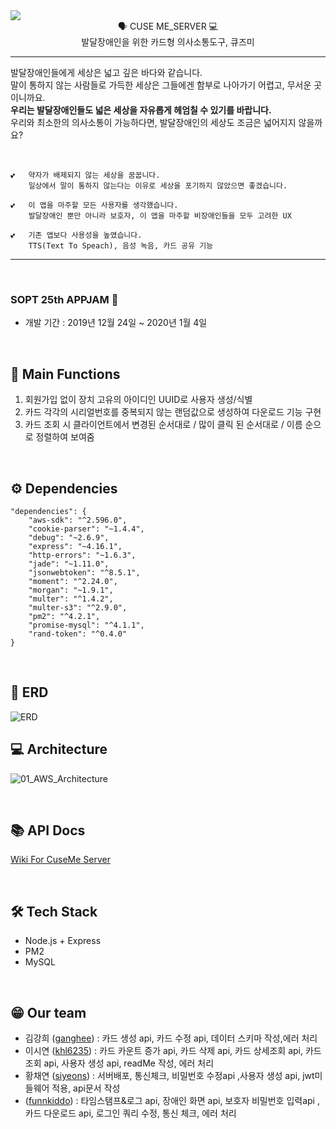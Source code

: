 <div align="center" style="display:flex;">
	<img src="https://user-images.githubusercontent.com/39257919/71553942-423e6f80-2a5b-11ea-972f-364c5b896b60.png">
</div>
<div align="center">
🗣 CUSE ME_SERVER  💻
<br>발달장애인을 위한 카드형 의사소통도구, 큐즈미
</div>

---
발달장애인들에게 세상은 넓고 깊은 바다와 같습니다.<br> 
말이 통하지 않는 사람들로 가득한 세상은 그들에겐 함부로 나아가기 어렵고, 무서운 곳이니까요.<br> 
 **우리는 발달장애인들도 넓은 세상을 자유롭게 헤엄칠 수 있기를 바랍니다.** 
<br> 우리와 최소한의 의사소통이 가능하다면, 발달장애인의 세상도 조금은 넓어지지 않을까요?

&nbsp;
&nbsp;

```
💕	약자가 배제되지 않는 세상을 꿈꿉니다.
	일상에서 말이 통하지 않는다는 이유로 세상을 포기하지 않았으면 좋겠습니다.
```
```
💕	이 앱을 마주할 모든 사용자를 생각했습니다.
	발달장애인 뿐만 아니라 보호자, 이 앱을 마주할 비장애인들을 모두 고려한 UX
```
```
💕	기존 앱보다 사용성을 높였습니다.
	TTS(Text To Speach), 음성 녹음, 카드 공유 기능
```

------
&nbsp;

###  SOPT 25th APPJAM 💫

- 개발 기간 : 2019년 12월 24일 ~ 2020년 1월 4일

&nbsp;


## 🐳 Main Functions 

   1. 회원가입 없이 장치 고유의 아이디인 UUID로 사용자 생성/식별
   2. 카드 각각의 시리얼번호를 중복되지 않는 랜덤값으로 생성하여 다운로드 기능 구현
   3. 카드 조회 시 클라이언트에서 변경된 순서대로 / 많이 클릭 된 순서대로 / 이름 순으로 정렬하여 보여줌
   
&nbsp;

## ⚙️ Dependencies
```
"dependencies": {
	"aws-sdk": "^2.596.0",
	"cookie-parser": "~1.4.4",
	"debug": "~2.6.9",
	"express": "~4.16.1",
	"http-errors": "~1.6.3",
	"jade": "~1.11.0",
	"jsonwebtoken": "^8.5.1",
	"moment": "^2.24.0",
	"morgan": "~1.9.1",
	"multer": "^1.4.2",
	"multer-s3": "^2.9.0",
	"pm2": "^4.2.1",
	"promise-mysql": "^4.1.1",
	"rand-token": "^0.4.0"
}
```

&nbsp;

## :memo: ERD
![ERD](https://user-images.githubusercontent.com/52127966/71724507-da7d8f80-2e73-11ea-852b-703cd5457a04.png)
&nbsp;
&nbsp;



## 💻 Architecture 

![01_AWS_Architecture](https://user-images.githubusercontent.com/35549653/68077714-0ba5f900-fe0c-11e9-89a3-3941a3329238.png)

&nbsp;

## 📚 API Docs
[Wiki For CuseMe Server](https://github.com/CuseMe/CuseMe-Server/wiki)


&nbsp;

## 🛠 Tech Stack

- Node.js + Express
- PM2
- MySQL

&nbsp;

## 😁 Our team

- 김강희 ([ganghee](https://github.com/ganghee)) :  카드 생성 api, 카드 수정 api, 데이터 스키마 작성,에러 처리 
- 이시연 ([khl6235](https://github.com/khl6235)) : 카드 카운트 증가 api, 카드 삭제 api, 카드 상세조회 api, 카드 조회 api, 사용자 생성 api, readMe 작성, 에러 처리
- 황채연 ([siyeons](https://github.com/siyeons)) : 서버배포, 통신체크, 비밀번호 수정api ,사용자 생성 api, jwt미들웨어 적용, api문서 작성 
-  ([funnkiddo](https://github.com/funnkiddo)) :  타임스탬프&로그 api, 장애인 화면 api, 보호자 비밀번호 입력api , 카드 다운로드 api, 로그인 쿼리 수정, 통신 체크, 에러 처리



